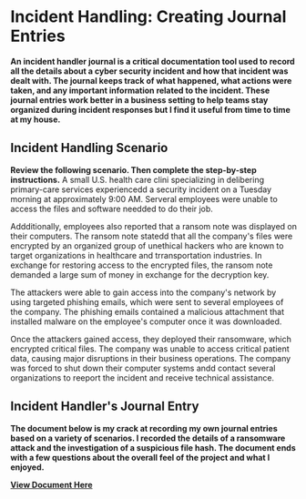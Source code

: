 <h1>Incident Handling: Creating Journal Entries</h1>

<b>An incident handler journal is a critical documentation tool used to record all the details about a cyber security incident and how that incident was dealt with. The journal keeps track of what happened, what actions were taken, and any important information related to the incident. These journal entries work better in a business setting to help teams stay organized during incident responses but I find it useful from time to time at my house.</b>

<h2>Incident Handling Scenario</h2>

<b>Review the following scenario. Then complete the step-by-step instructions.</b>
A small U.S. health care clini specializing in delibering primary-care services experiencedd a security incident on a Tuesday morning at approximately 9:00 AM. Serveral employees were unable to access the  files and software needded to do their job.

Addditionally, employees also reported that a ransom note was displayed on their computers. The ransom note statedd that all the company's files were encrypted by an organized group of unethical hackers who are known to target organizations in healthcare and trransportation industries. In exchange for restoring access to the encrypted files, the ransom note demanded a large sum of money in exchange for the decryption key.

The attackers were able to gain access into the company's network by using targeted phishing emails, which were sent to several employees of the company. The phishing emails contained a malicious attachment that installed malware on the employee's computer once it was downloaded.

Once the attackers gained access, they deployed their ransomware, which encrypted critical files. The company was unable to access critical patient data, causing major disruptions in their business operations. The company was forced to shut down their computer systems andd contact several organizations to reeport the incident and receive technical assistance.

<h2>Incident Handler's Journal Entry</h2>

<b>The document below is my crack at recording my own journal entries based on a variety of scenarios. I recorded the details of a ransomware attack and the investigation of a suspicious file hash. The document ends with a few questions about the overall feel of the project and what I enjoyed.</b>

<b>[View Document Here](https://docs.google.com/document/d/15jqcQIfrwPFayjDq69OzlJr3_RVzCN9eIeJuEBgkHe0/edit?usp=sharing)</b>

<br />


<!--
 ```diff
- text in red
+ text in green
! text in orange
# text in gray
@@ text in purple (and bold)@@
```
--!>
